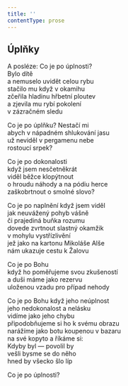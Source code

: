 ```yaml
---
title: ''
contentType: prose
---
```


## Úplňky

A posléze: Co je po úplnosti?  
Bylo dítě  
a nemuselo uvidět celou rybu  
stačilo mu když v okamihu  
zčeřila hladinu hřbetní ploutev  
a zjevila mu rybí pokolení  
v zázračném sledu

Co je po úplňku? Nestačí mi  
abych v nápadném shlukování jasu  
už neviděl v pergamenu nebe  
rostoucí srpek?

Co je po dokonalosti  
když jsem nesčetněkrát  
viděl běžce klopýtnout  
o hroudu náhody a na pódiu herce  
zaškobrtnout o smolné slovo?

Co je po naplnění když jsem viděl  
jak neuvážený pohyb vášně  
či prajediná buňka rozumu  
dovede zvrtnout slastný okamžik  
v mohylu vystřízlivění  
jež jako na kartonu Mikoláše Alše  
nám ukazuje cestu k Žalovu

Co je po Bohu  
když ho poměřujeme svou zkušeností  
a duši máme jako rezervu  
uloženou vzadu pro případ nehody

Co je po Bohu když jeho neúplnost  
jeho nedokonalost a nelásku  
vidíme jako jeho chybu  
připodobňujeme si ho k svému obrazu  
narážíme jako botu koupenou v bazaru  
na své kopyto a říkáme si:  
Kdyby byl — povolil by  
vešli bysme se do něho  
hned by všecko šlo líp

Co je po úplnosti?
